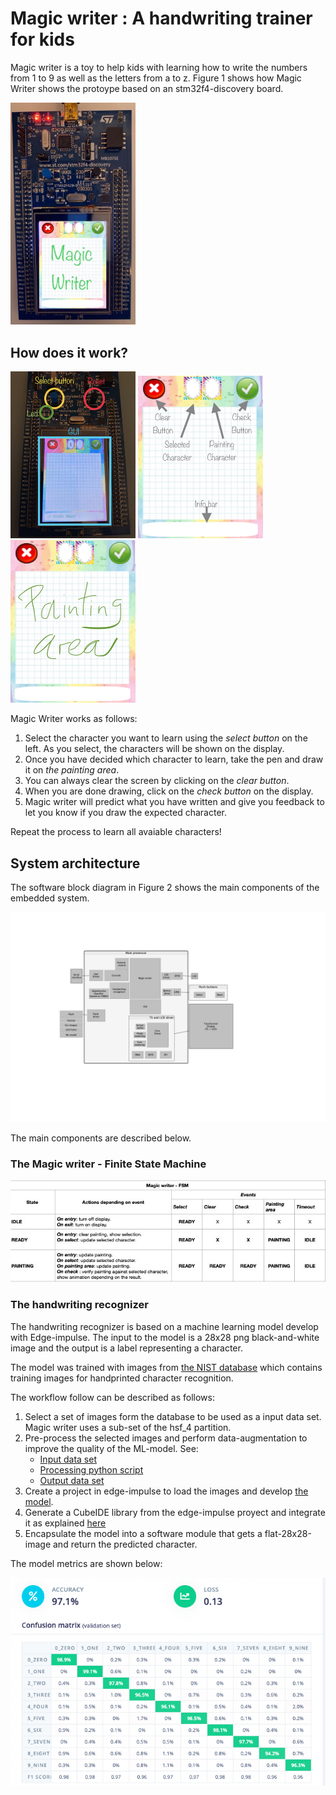 # Magic writer : A handwriting trainer for kids

Magic writer is a toy to help kids with learning how to write the numbers from 1 to 9 as well as the letters from a to z.
Figure 1 shows how Magic Writer shows the protoype based on an stm32f4-discovery board.

<p float="left">
<img src="https://raw.githubusercontent.com/szerpadiaz/Making_Embedded_Systems_Orange_Stars/main/STM_SandBox/MagicWritter/Utilities/images/prototype_1.jpg" alt="image 1" width="200"/>
</p>

## How does it work?

<p float="left">
<img src="https://raw.githubusercontent.com/szerpadiaz/Making_Embedded_Systems_Orange_Stars/main/STM_SandBox/MagicWritter/Utilities/images/prototype_2.jpg" alt="image 2" width="200"/>
<img src="https://raw.githubusercontent.com/szerpadiaz/Making_Embedded_Systems_Orange_Stars/main/STM_SandBox/MagicWritter/Utilities/images/prototype_3.jpg" alt="image 3" width="200"/>
<img src="https://raw.githubusercontent.com/szerpadiaz/Making_Embedded_Systems_Orange_Stars/main/STM_SandBox/MagicWritter/Utilities/images/prototype_4.jpg" alt="image 4" width="200"/>
</p>


Magic Writer works as follows:

1. Select the character you want to learn using the *select button* on the left. As you select, the characters will be shown on the display.
2. Once you have decided which character to learn, take the pen and draw it on *the painting area*.
3. You can always clear the screen by clicking on the *clear button*.
3. When you are done drawing, click on the *check button* on the display.
5. Magic writer will predict what you have written and give you feedback to let you know if you draw the expected character.

Repeat the process to learn all avaiable characters!

## System architecture

The software block diagram in Figure 2 shows the main components of the embedded system.

![Screenshot](MagicWriter_sw_diagram.jpg)

The main components are described below.

### The Magic writer - Finite State Machine

<img src="https://github.com/szerpadiaz/Making_Embedded_Systems_Orange_Stars/blob/main/STM_SandBox/MagicWritter/Utilities/images/FSM.jpg" alt="image 5" />

### The handwriting recognizer

The handwriting recognizer is based on a machine learning model develop with Edge-impulse.
The input to the model is a 28x28 png black-and-white image and the output is a label representing a character.

The model was trained with images from [the NIST database](https://www.nist.gov/srd/nist-special-database-19) which contains training images for handprinted character recognition.

The workflow follow can be described as follows:
 1. Select a set of images form the database to be used as a input data set. Magic writer uses a sub-set of the hsf_4 partition.
 2. Pre-process the selected images and perform data-augmentation to improve the quality of the ML-model. See:
 	- [Input data set](https://drive.google.com/drive/folders/17RtXM1MVcgyUMoeIjmoOlJwrE-I_i-8W)
 	- [Processing python script](https://colab.research.google.com/drive/1YkGoW1ZgTk_fhABNCcS_HA6v-yvXLbE0#scrollTo=ZkEKJ7g9u21N)
 	- [Output data set](https://drive.google.com/drive/folders/1uDkGckb4qN-0c4PEV3rjXwat7OAA4WyX)
 3. Create a project in edge-impulse to load the images and develop [the model](https://studio.edgeimpulse.com/public/108724/latest).
 4. Generate a CubeIDE library from the edge-impulse proyect and integrate it as explained [here](https://docs.edgeimpulse.com/docs/deployment/using-cubeai)
 5. Encapsulate the model into a software module that gets a flat-28x28-image and return the predicted character.


The model metrics are shown below:

<img src="https://raw.githubusercontent.com/szerpadiaz/Making_Embedded_Systems_Orange_Stars/main/STM_SandBox/MagicWritter/Utilities/images/ai_model_matrix.png" alt="image 6"/>
